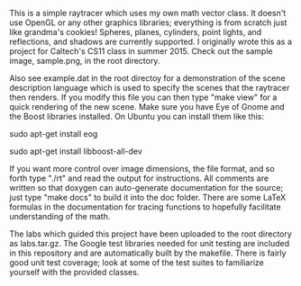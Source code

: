 This is a simple raytracer which uses my own math vector class. It doesn't
use OpenGL or any other graphics libraries; everything is from scratch just 
like grandma's cookies! Spheres, planes, cylinders, point lights, and 
reflections, and shadows are currently supported. I originally wrote this as a 
project for Caltech's CS11 class in summer 2015. Check out the sample image, 
sample.png, in the root directory. 

Also see example.dat in the root directoy for a demonstration of the scene 
description language which is used to specify the scenes that the raytracer
then renders. If you modify this file you can then type "make view" for a quick 
rendering of the new scene. Make sure you have Eye of Gnome and the Boost 
libraries installed. On Ubuntu you can install them like this: 

sudo apt-get install eog
  
sudo apt-get install libboost-all-dev
  
If you want more control over image dimensions, the file format, and so forth
type "./rt" and read the output for instructions. All comments are written so
that doxygen can auto-generate documentation for the source; just type "make
docs" to build it into the doc folder. There are some LaTeX formulas in the
documentation for tracing functions to hopefully facilitate understanding of
the math.

The labs which guided this project have been uploaded to the root directory as 
labs.tar.gz. The Google test libraries needed for unit testing are included in 
this repository and are automatically built by the makefile. There is fairly
good unit test coverage; look at some of the test suites to familiarize
yourself with the provided classes.
